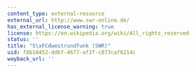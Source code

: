 ```yaml
---
content_type: external-resource
external_url: http://www.swr-online.de/
has_external_license_warning: true
license: https://en.wikipedia.org/wiki/All_rights_reserved
status: ''
title: "S\xFCdwestrundfunk (SWR)"
uid: f8b18452-ddbf-4677-af2f-c873caf6214c
wayback_url: ''
---
```

